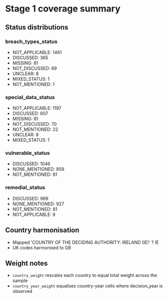 # Stage 1 coverage summary

## Status distributions
### breach_types_status
- NOT_APPLICABLE: 1461
- DISCUSSED: 365
- MISSING: 81
- NOT_DISCUSSED: 69
- UNCLEAR: 8
- MIXED_STATUS: 1
- NOT_MENTIONED: 1

### special_data_status
- NOT_APPLICABLE: 1197
- DISCUSSED: 607
- MISSING: 81
- NOT_DISCUSSED: 70
- NOT_MENTIONED: 22
- UNCLEAR: 8
- MIXED_STATUS: 1

### vulnerable_status
- DISCUSSED: 1046
- NONE_MENTIONED: 859
- NOT_MENTIONED: 81

### remedial_status
- DISCUSSED: 969
- NONE_MENTIONED: 927
- NOT_MENTIONED: 81
- NOT_APPLICABLE: 9

## Country harmonisation
- Mapped 'COUNTRY OF THE DECIDING AUTHORITY: IRELAND (IE)' ? IE
- UK codes harmonised to GB

## Weight notes
- `country_weight` rescales each country to equal total weight across the sample
- `country_year_weight` equalises country-year cells where decision_year is observed